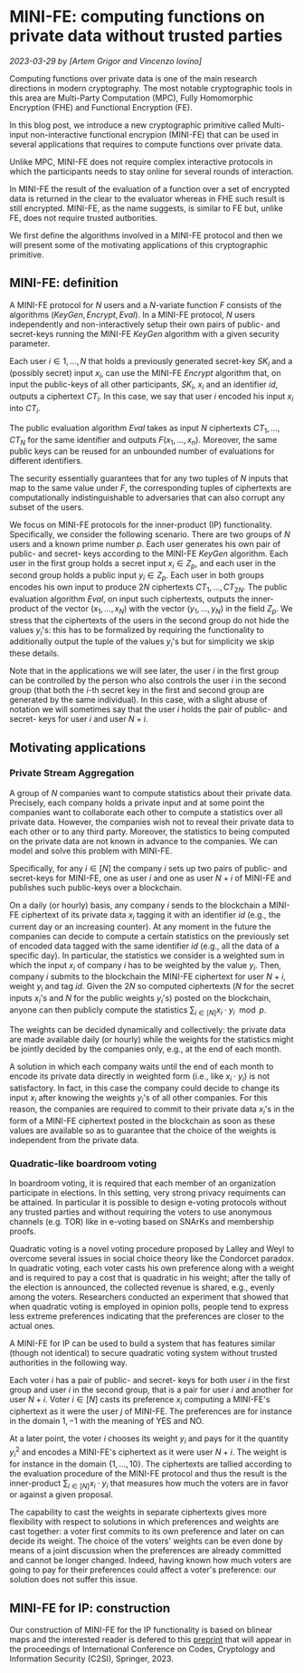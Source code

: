 # MINI-FE: computing functions on private data without trusted parties

*2023-03-29 by [Artem Grigor and Vincenzo Iovino]*

Computing functions over private data is one of the main research directions in modern cryptography.
The most notable cryptographic tools in this area are Multi-Party Computation (MPC), Fully Homomorphic Encryption (FHE) and Functional Encryption (FE).

In this blog post, we introduce a new cryptographic primitive called Multi-input non-interactive functional encrypion (MINI-FE) that can be used in several applications that requires to compute functions over private data. 


Unlike MPC, MINI-FE does not require complex interactive protocols in which the participants needs to stay online for several rounds of interaction.

In MINI-FE the result of the evaluation of a function over a set of encrypted data is returned in the clear to the evaluator whereas in FHE such result is still encrypted.
MINI-FE, as the name suggests, is similar to FE but, unlike FE, does not require trusted autborities.

We first define the algorithms involved in a MINI-FE protocol and then we will present some of the motivating applications of this cryptographic primitive.

## MINI-FE: definition
A MINI-FE protocol for $N$ users and a $N$-variate function $F$ consists of the algorithms $(KeyGen, Encrypt, Eval)$.
In a MINI-FE protocol, $N$ users independently and non-interactively setup their own pairs of public- and secret-keys running the MINI-FE $KeyGen$ algorithm with a given security parameter.

Each user $i\in {1, \ldots,N}$ that holds a previously generated secret-key $SK_i$ and a (possibly secret) input $x_i$, can use the MINI-FE $Encrypt$ algorithm that,  on input the public-keys of all other participants, $SK_i$, $x_i$ and an identifier $id$, outputs a ciphertext $CT_i$.
In this case, we say that user $i$ encoded his input $x_i$ into $CT_i$.

The public evaluation algorithm $Eval$ takes as input $N$ ciphertexts $CT_1,\ldots,CT_N$ for the same identifier and outputs $F(x_1,\ldots,x_n)$. Moreover, the same public keys can be reused for an unbounded number of evaluations for different identifiers. 

The security essentially guarantees that for any two tuples of $N$ inputs that map to the same value under $F$, the corresponding tuples of ciphertexts are computationally indistinguishable to adversaries that can also corrupt any subset of the users. 

We focus on MINI-FE protocols for the inner-product (IP) functionality. Specifically, we consider the following scenario.
There are two groups of $N$ users and a known prime number $p$. Each user generates his own pair of public- and secret- keys according to the MINI-FE $KeyGen$ algorithm.
Each user in the first group holds a secret input $x_i\in Z_p$, and each user in the second group holds a public input $y_i\in Z_p$.
Each user in both groups encodes his own input to produce $2N$ ciphertexts $CT_1,\ldots, CT_{2N}$.
The public evaluation algorithm $Eval$, on input such ciphertexts, outputs the inner-product of the vector $(x_1,\ldots,x_N)$ with the vector $(y_1,\ldots,y_N)$ in the field $Z_p$.
We stress that the ciphertexts of the users in the second group do not hide the values $y_i$'s: this has to be formalized by requiring the functionality to additionally output the tuple of the values $y_i$'s but for simplicity we skip these details.

Note that in the applications we will see later, the user $i$ in the first group can be controlled by the person who also controls the user $i$ in the second group (that both the $i$-th secret key in the first and second group are generated by the same individual). 
In this case, with a slight abuse of notation we will sometimes say that the user $i$ holds the pair of public- and secret- keys for user $i$ and user $N+i$. 

## Motivating applications
### Private Stream Aggregation
A group of $N$ companies want to compute statistics about their private data.
Precisely, each company holds a private input and at some point 
the companies want to collaborate each other to compute a statistics over all private data. However, the companies wish not to reveal their private data to each other or to any third party.
Moreover, the statistics to being computed on the private data are not known in advance to the companies.
We can model and solve this problem with MINI-FE.

Specifically, for any $i\in[N]$ the company $i$ sets up two pairs of public- and secret-keys for MINI-FE, one as user $i$ and one as user $N+i$ of MINI-FE and publishes such public-keys over a blockchain.

On a daily (or hourly) basis, any company $i$ sends to the blockchain a MINI-FE ciphertext of its private data $x_i$ tagging it with an identifier $id$ (e.g., the current day or an increasing counter). 
At any moment in the future the companies can decide to compute a certain statistics on the previously  set of encoded data tagged with the same identifier $id$ (e.g., all the data of a specific day). 
In particular, the statistics we consider is a weighted sum in which the input $x_i$ of company $i$ has to be weighted by the value $y_i$.
Then, company $i$ submits to the blockchain the MINI-FE ciphertext for user $N+i$, weight $y_i$ and tag $id$. 
Given the $2N$ so computed ciphertexts ($N$ for the secret inputs $x_i$'s and $N$ for the public weights $y_i$'s) posted on the blockchain, anyone can then publicly compute the statistics $\sum_{i\in[N]} x_i\cdot y_i \mod p$.

The weights can be decided dynamically and collectively: the private data are made available daily (or hourly) while the weights for the statistics might be jointly decided by the companies only, e.g., at the end of each month. 

A solution in which each company waits until the end of each month to encode its private data directly in weighted form (i.e., like $x_i\cdot y_i$) is not satisfactory. 
In fact, in this case the company could decide to change its input $x_i$ after knowing the weights $y_i$'s of all other companies. For this reason, the companies are required to commit to their private data $x_i$'s in the form of a MINI-FE ciphertext posted in the blockchain as soon as these values are available so as to guarantee that the choice of the weights is independent from the private data. 


### Quadratic-like boardroom voting

In boardroom voting, it is required that each member of an organization participate in elections. In this setting, very strong privacy requiments can be attained. In particular it is possible to design e-voting protocols without any trusted parties and without requiring the voters to use anonymous channels (e.g. TOR) like in e-voting based on SNArKs and membership proofs.

Quadratic voting is a novel voting procedure proposed by Lalley and Weyl to overcome several issues in social choice theory like the Condorcet paradox. 
In quadratic voting, each voter casts his own preference along with a weight and is required to pay a cost that is quadratic in his weight; after the tally of the election is announced, the collected revenue is shared, e.g., evenly among the voters.
Researchers conducted an experiment that showed that when quadratic voting is employed in opinion polls, people tend to express less extreme preferences indicating that the preferences are closer to the actual ones.


A MINI-FE for IP can be used to build a system that has features similar (though not identical) to secure quadratic voting system without trusted authorities in the following way.

Each voter $i$ has a pair of public- and secret- keys for both user $i$ in the first group and user $i$ in the second group, that is a pair for user $i$ and another for user $N+i$.
Voter $i\in[N]$ casts its preference $x_i$ computing a MINI-FE's ciphertext as it were the user $j$ of MINI-FE. The preferences are for instance in the domain ${1,-1}$ with the meaning of YES and NO.

At a later point, the voter $i$ chooses its weight $y_i$ and pays for it the quantity $y_i^2$ and encodes a MINI-FE's ciphertext as it were user $N+i$. The weight is for instance in the domain $\{1,\ldots,10\}$.
The ciphertexts are tallied according to the evaluation procedure of the MINI-FE protocol and thus the result is the inner-product $\sum_{i\in[N]} x_i\cdot y_i$ that measures how much the voters are in favor or against a given proposal.

The capability to cast the weights in separate ciphertexts gives more flexibility with respect to solutions in which preferences and weights are cast together: a voter first commits to its own preference and later on can decide its weight. The choice of the voters' weights can be even done by means of a joint discussion when the preferences are already committed and cannot be longer changed. Indeed, having known how much voters are going to pay for their preferences could affect a voter's preference: our solution does not suffer this issue.

## MINI-FE for IP: construction

Our construction of MINI-FE for the IP functionality is based on blinear maps and the interested reader is defered to this [preprint](https://drive.google.com/file/d/1E6bmP5yhsAleeu34bBPRwtTEvflrKJf9/view?usp=sharing) that will appear in the proceedings of International Conference on Codes, Cryptology and Information Security (C2SI), Springer, 2023.



